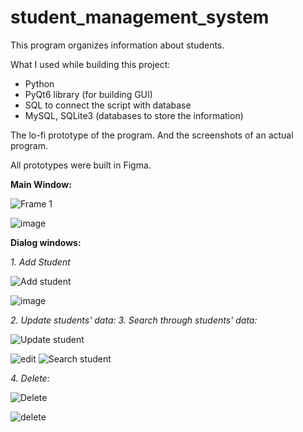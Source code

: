 # student_management_system


This program organizes information about students.

What I used while building this project:
- Python
- PyQt6 library (for building GUI)
- SQL to connect the script with database
- MySQL, SQLite3 (databases to store the information)


The lo-fi prototype of the program. And the screenshots of an actual program. 

All prototypes were built in Figma.

**Main Window:**

![Frame 1](https://user-images.githubusercontent.com/102950421/219309079-b794962b-006b-4908-925b-0be767f321ec.png)


![image](https://user-images.githubusercontent.com/102950421/220019624-f3cd655c-9a17-439f-8dd1-8e5a2041f5ae.png)



**Dialog windows:**

*1. Add Student*

![Add student](https://user-images.githubusercontent.com/102950421/219309987-e93d18ab-8116-46d8-ac41-2c0215d1f0e5.png)


![image](https://user-images.githubusercontent.com/102950421/220019282-c4529d81-4c1b-4749-85ea-b21ee0174540.png)


*2. Update students' data:*
*3. Search through students' data:*


![Update student](https://user-images.githubusercontent.com/102950421/219310175-cd0d398c-f3de-481a-9144-bd5cee8369bb.png)


![edit](https://user-images.githubusercontent.com/102950421/220019378-2c78a419-5c54-43a1-ab1a-4dc912950b15.png)
![Search student](https://user-images.githubusercontent.com/102950421/220019402-8824d7ea-75d8-4ab1-9836-53da1615d82d.png)


*4. Delete:*


![Delete](https://user-images.githubusercontent.com/102950421/219310484-1a41638a-2fef-421c-965f-5498a8198541.png)


![delete](https://user-images.githubusercontent.com/102950421/220019541-9dfabdb2-e084-47fe-94d5-33f2fba19f73.png)









